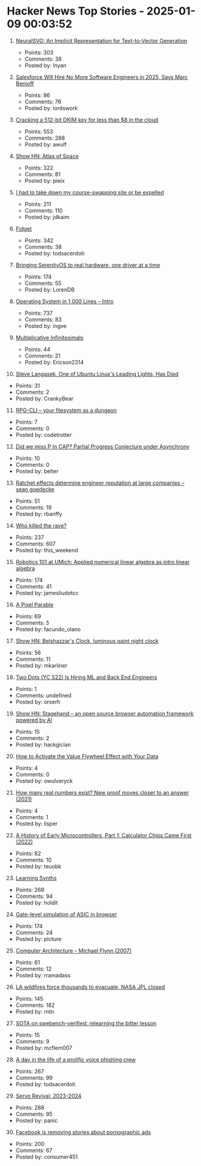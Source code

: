 # Hacker News Top Stories - 2025-01-09 00:03:52

1. [NeuralSVG: An Implicit Representation for Text-to-Vector Generation](https://sagipolaczek.github.io/NeuralSVG/)
   - Points: 303
   - Comments: 38
   - Posted by: lnyan

2. [Salesforce Will Hire No More Software Engineers in 2025, Says Marc Benioff](https://www.salesforceben.com/salesforce-will-hire-no-more-software-engineers-in-2025-says-marc-benioff/)
   - Points: 86
   - Comments: 76
   - Posted by: lordswork

3. [Cracking a 512-bit DKIM key for less than $8 in the cloud](https://dmarcchecker.app/articles/crack-512-bit-dkim-rsa-key)
   - Points: 553
   - Comments: 288
   - Posted by: awulf

4. [Show HN: Atlas of Space](https://atlasof.space/)
   - Points: 322
   - Comments: 81
   - Posted by: pieix

5. [I had to take down my course-swapping site or be expelled](https://www.linkedin.com/posts/jdkaim_github-jdkaimhuskyswap-huskyswap-project-activity-7282609173316415488-1jdb)
   - Points: 211
   - Comments: 110
   - Posted by: jdkaim

6. [Fidget](https://www.mattkeeter.com/projects/fidget/)
   - Points: 342
   - Comments: 38
   - Posted by: todsacerdoti

7. [Bringing SerenityOS to real hardware, one driver at a time](https://sdomi.pl/weblog/23-serenityos-realhw/)
   - Points: 174
   - Comments: 55
   - Posted by: LorenDB

8. [Operating System in 1,000 Lines – Intro](https://operating-system-in-1000-lines.vercel.app/en)
   - Points: 737
   - Comments: 83
   - Posted by: ingve

9. [Multiplicative Infinitesimals](https://github.com/Ericson2314/baccumulation/blob/main/math/multiplicative-infinitesimals.md)
   - Points: 44
   - Comments: 21
   - Posted by: Ericson2314

10. [Steve Langasek, One of Ubuntu Linux's Leading Lights, Has Died](https://thenewstack.io/steve-langasek-one-of-ubuntu-linuxs-leading-lights-has-died/)
   - Points: 31
   - Comments: 2
   - Posted by: CrankyBear

11. [RPG-CLI – your filesystem as a dungeon](https://github.com/facundoolano/rpg-cli)
   - Points: 7
   - Comments: 0
   - Posted by: codetrotter

12. [Did we miss P In CAP? Partial Progress Conjecture under Asynchrony](https://arxiv.org/abs/2501.00021)
   - Points: 10
   - Comments: 0
   - Posted by: belter

13. [Ratchet effects determine engineer reputation at large companies – sean goedecke](https://www.seangoedecke.com/ratchet-effects/)
   - Points: 51
   - Comments: 19
   - Posted by: rbanffy

14. [Who killed the rave?](https://www.ft.com/content/2138e940-0c81-44b0-87a7-325f278413e1)
   - Points: 237
   - Comments: 607
   - Posted by: this_weekend

15. [Robotics 101 at UMich: Applied numerical linear algebra as intro linear algebra](https://robotics.umich.edu/academics/courses/course-offerings/rob101-fall-2020/)
   - Points: 174
   - Comments: 41
   - Posted by: jamesliudotcc

16. [A Pixel Parable](https://olano.dev/blog/a-pixel-parable/)
   - Points: 69
   - Comments: 5
   - Posted by: facundo_olano

17. [Show HN: Belshazzar's Clock, luminous paint night clock](https://blog.karliner.net/projects/belshazzars-clock/)
   - Points: 56
   - Comments: 11
   - Posted by: mkarliner

18. [Two Dots (YC S22) Is Hiring ML and Back End Engineers](https://www.ycombinator.com/companies/two-dots/jobs/97PTcHT-machine-learning-engineer)
   - Points: 1
   - Comments: undefined
   - Posted by: orserh

19. [Show HN: Stagehand – an open source browser automation framework powered by AI](https://github.com/browserbase/stagehand)
   - Points: 15
   - Comments: 2
   - Posted by: hackgician

20. [How to Activate the Value Flywheel Effect with Your Data](https://blog.owulveryck.info/2024/10/15/how-to-activate-the-value-flywheel-effect-with-your-data.html)
   - Points: 4
   - Comments: 0
   - Posted by: owulveryck

21. [How many real numbers exist? New proof moves closer to an answer (2021)](https://www.quantamagazine.org/how-many-numbers-exist-infinity-proof-moves-math-closer-to-an-answer-20210715/)
   - Points: 4
   - Comments: 1
   - Posted by: lisper

22. [A History of Early Microcontrollers, Part 1: Calculator Chips Came First (2022)](https://www.eejournal.com/article/a-history-of-early-microcontrollers-part-1-calculator-chips-came-first/)
   - Points: 82
   - Comments: 10
   - Posted by: teuobk

23. [Learning Synths](https://learningsynths.ableton.com)
   - Points: 268
   - Comments: 94
   - Posted by: holdit

24. [Gate-level simulation of ASIC in browser](https://znah.net/tt09/)
   - Points: 174
   - Comments: 24
   - Posted by: picture

25. [Computer Architecture – Michael Flynn (2007)](https://onlinelibrary.wiley.com/doi/full/10.1002/9780470050118.ecse071)
   - Points: 61
   - Comments: 12
   - Posted by: rramadass

26. [LA wildfires force thousands to evacuate, NASA JPL closed](https://www.theregister.com/2025/01/08/los_angeles_fires_jpl/)
   - Points: 145
   - Comments: 182
   - Posted by: rntn

27. [SOTA on swebench-verified: relearning the bitter lesson](https://aide.dev/blog/sota-bitter-lesson)
   - Points: 15
   - Comments: 9
   - Posted by: mcflem007

28. [A day in the life of a prolific voice phishing crew](https://krebsonsecurity.com/2025/01/a-day-in-the-life-of-a-prolific-voice-phishing-crew/)
   - Points: 267
   - Comments: 99
   - Posted by: todsacerdoti

29. [Servo Revival: 2023-2024](https://blogs.igalia.com/mrego/servo-revival-2023-2024/)
   - Points: 288
   - Comments: 95
   - Posted by: panic

30. [Facebook is removing stories about pornographic ads](https://www.404media.co/facebook-is-censoring-404-media-stories-about-facebooks-censorship/)
   - Points: 200
   - Comments: 67
   - Posted by: consumer451

